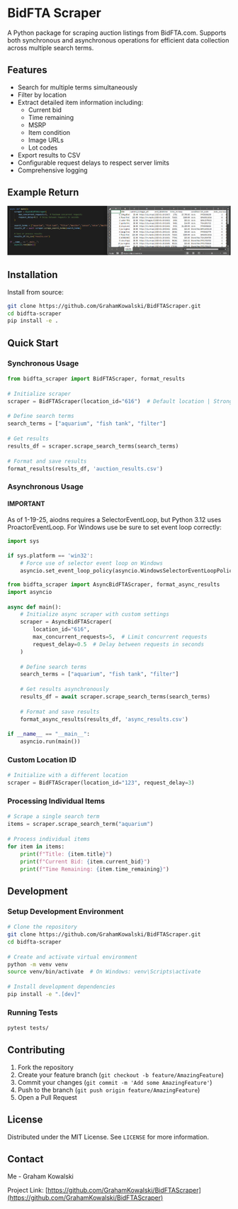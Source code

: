 # BidFTA Scraper

A Python package for scraping auction listings from BidFTA.com. Supports both synchronous and asynchronous operations for efficient data collection across multiple search terms.

## Features

- Search for multiple terms simultaneously
- Filter by location
- Extract detailed item information including:
  - Current bid
  - Time remaining
  - MSRP
  - Item condition
  - Image URLs
  - Lot codes
- Export results to CSV
- Configurable request delays to respect server limits
- Comprehensive logging

## Example Return

![Alt text](/reference/example_return.png?raw=true "CSV Data")

## Installation

Install from source:

```bash
git clone https://github.com/GrahamKowalski/BidFTAScraper.git
cd bidfta-scraper
pip install -e .
```

## Quick Start

### Synchronous Usage

```python
from bidfta_scraper import BidFTAScraper, format_results

# Initialize scraper
scraper = BidFTAScraper(location_id="616")  # Default location | Strongsville

# Define search terms
search_terms = ["aquarium", "fish tank", "filter"]

# Get results
results_df = scraper.scrape_search_terms(search_terms)

# Format and save results
format_results(results_df, 'auction_results.csv')
```

### Asynchronous Usage

#### **IMPORTANT**

As of 1-19-25, aiodns requires a SelectorEventLoop, but Python 3.12 uses ProactorEventLoop.
For Windows use be sure to set event loop correctly:

```python
import sys

if sys.platform == 'win32':
    # Force use of selector event loop on Windows
    asyncio.set_event_loop_policy(asyncio.WindowsSelectorEventLoopPolicy())
```

```python
from bidfta_scraper import AsyncBidFTAScraper, format_async_results
import asyncio

async def main():
    # Initialize async scraper with custom settings
    scraper = AsyncBidFTAScraper(
        location_id="616",
        max_concurrent_requests=5,  # Limit concurrent requests
        request_delay=0.5  # Delay between requests in seconds
    )
    
    # Define search terms
    search_terms = ["aquarium", "fish tank", "filter"]
    
    # Get results asynchronously
    results_df = await scraper.scrape_search_terms(search_terms)
    
    # Format and save results
    format_async_results(results_df, 'async_results.csv')

if __name__ == "__main__":
    asyncio.run(main())
```

### Custom Location ID

```python
# Initialize with a different location
scraper = BidFTAScraper(location_id="123", request_delay=3)
```

### Processing Individual Items

```python
# Scrape a single search term
items = scraper.scrape_search_term("aquarium")

# Process individual items
for item in items:
    print(f"Title: {item.title}")
    print(f"Current Bid: {item.current_bid}")
    print(f"Time Remaining: {item.time_remaining}")
```

## Development

### Setup Development Environment

```bash
# Clone the repository
git clone https://github.com/GrahamKowalski/BidFTAScraper.git
cd bidfta-scraper

# Create and activate virtual environment
python -m venv venv
source venv/bin/activate  # On Windows: venv\Scripts\activate

# Install development dependencies
pip install -e ".[dev]"
```

### Running Tests

```bash
pytest tests/
```

## Contributing

1. Fork the repository
2. Create your feature branch (`git checkout -b feature/AmazingFeature`)
3. Commit your changes (`git commit -m 'Add some AmazingFeature'`)
4. Push to the branch (`git push origin feature/AmazingFeature`)
5. Open a Pull Request

## License

Distributed under the MIT License. See `LICENSE` for more information.

## Contact

Me - Graham Kowalski

Project Link: [https://github.com/GrahamKowalski/BidFTAScraper](https://github.com/GrahamKowalski/BidFTAScraper)
